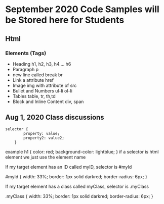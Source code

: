# September 2020 Code Samples will be Stored here for Students

## Html 
### Elements (Tags)
- Heading  h1, h2, h3, h4.... h6
- Paragraph  p
- new line called break   br
- Link       a attribute href
- Image img with attribute of src
- Bullet and Numbers ul-li ol-li
- Tables table, tr, th,td
- Block and Inline Content div, span
## Aug 1, 2020 Class discussions

	selector {
			property: value;
			property2: value2;
		}
example 
h1 {
 color: red;
 background-color: lightblue;
}
if a selector is html element we just use the element name

If my target element has an ID called myID, selector is #myId

#myId {
 width: 33%;
 border: 1px solid darkred;
 border-radius: 6px;
}

If my target element has a class called myClass, selector is .myClass

.myClass {
 width: 33%;
 border: 1px solid darkred;
 border-radius: 6px;
}
